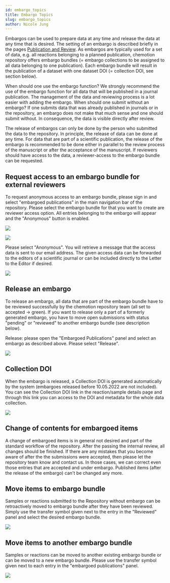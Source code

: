 ```yaml
---
id: embargo_topics
title: Embargo Topics
slug: embargo_topics
author: Nicole Jung
---
```


Embargos can be used to prepare data at any time and release the data at any time that is desired. The setting of an embargo is described briefly in the pages [Publication and Review](/chemotionsaurus/docs/repo/embargo_topics).
As embargos are typically used for a set of data, e.g. all reactions belonging to a planned publication, chemotion repository offers embargo bundles (= embargo collections to be assigned to all data belonging to one publication). Each embargo bundle will result in the publication of a dataset with one dataset DOI (= collection DOI, see section below).

When should one use the embargo function?
We strongly recommend the use of the embargo function for all data that will be published in a journal publication. The management of the data and reviewing process is a lot easier with adding the embargo.
When should one submit without an embargo?
If one submits data that was already published in journals or in the repository, an embargo does not make that much sense and one should submit without. In consequence, the data is visible directly after review.

The release of embargos can only be done by the person who submitted the data to the repository. In principle, the release of data can be done at any time. For data that are part of a scientific publication, the release of the embargo is recommended to be done either in parallel to the review process of the manuscript or after the acceptance of the manuscript. If reviewers should have access to the data, a reviewer-access to the embargo bundle can be requested.

<!--truncate-->

## Request access to an embargo bundle for external reviewers

To request anonymous access to an embargo bundle, please sign in and select "embargoed publications" in the main navigation bar of the repository. Please select the embargo bundle for that you want to create are reviewer access option. All entries belonging to the embargo will appear and the "Anonymous" button is enabled.

![](/img/docs/move-change-release-embargo/7a5b05a7-35d8-435c-8e9d-f530ffe16f26_image_20200831-18167-3caooi.png)

![](/img/docs/move-change-release-embargo/7a5b05a7-35d8-435c-8e9d-f530ffe16f26_image_20200831-18167-1mo5uj5.png)

Please select "Anonymous". You will retrieve a message that the access data is sent to our email address. The given access data can be forwarded to the editors of a scientific journal or can be included directly to the Letter to the Editor if desired.

![](/img/docs/move-change-release-embargo/7a5b05a7-35d8-435c-8e9d-f530ffe16f26_image_20200831-18167-6nexcp.png)

## Release an embargo

To release an embargo, all data that are part of the embargo bundle have to be reviewed successfully by the chemotion repository team (all set to accepted -> green). If you want to release only a part of a formerly generated embargo, you have to move open submissions with status "pending" or "reviewed" to another embargo bundle (see description below).

Release: please open the "Embargoed Publications" panel and select an embargo as described above. Please select "Release".

![](/img/docs/move-change-release-embargo/7a5b05a7-35d8-435c-8e9d-f530ffe16f26_image_20200831-18167-mojbpo.png)

## Collection DOI

When the embargo is released, a Collection DOI is generated automatically by the system (embargoes released before 10.05.2022 are not included). You can see the Collection DOI link in the reaction/sample details page and through this link you can access to the DOI and metadata for the whole data collection.

![](/img/docs/move-change-release-embargo/collection_doi.gif)

## Change of contents for embargoed items

A change of embargoed items is in general not desired and part of the standard workflow of the repository. After the passing the internal review, all changes should be finished. If there are any mistakes that you become aware of after the the submissions were accepted, then please let the repository team know and contact us. In those cases, we can correct even those entries that are accepted and under embargo. Published items (after the release of the embargo) can't be changed any more.

## Move items to embargo bundle

Samples or reactions submitted to the Repository without embargo can be retroactively moved to embargo bundle after they have been reviewed. Simply use the transfer symbol given next to the entry in the "Reviewed" panel and select the desired embargo bundle.

![](/img/docs/move-change-release-embargo/change_embargo_bundle_edit_0.gif)

## Move items to another embargo bundle

Samples or reactions can be moved to another existing embargo bundle or can be moved to a new embargo bundle. Please use the transfer symbol given next to each entry in the "embargoed publications" panel.

![](/img/docs/move-change-release-embargo/how_to_move_to_another_embargo.gif)
